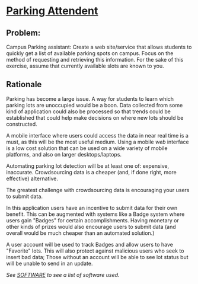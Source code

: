 # [Parking Attendent](https://github.com/korylprince/ParkingAttendent) #

## Problem: ##

Campus Parking assistant: Create a web site/service that allows students to quickly get a list of available parking spots on campus. Focus on the method of requesting and retrieving this information. For the sake of this exercise, assume that currently available slots are known to you.

## Rationale ##

Parking has become a large issue. A way for students to learn which parking lots are unoccupied would be a boon. Data collected from some kind of application could also be processed so that trends could be established that could help make decisions on where new lots should be constructed.

A mobile interface where users could access the data in near real time is a must, as this will be the most useful medium.
Using a mobile *web* interface is a low cost solution that can be used on a wide variety of mobile platforms, and also on larger desktops/laptops.

Automating parking lot detection will be at least one of: expensive, inaccurate. Crowdsourcing data is a cheaper (and, if done right, more effective) alternative.

The greatest challenge with crowdsourcing data is encouraging your users to submit data. 

In this application users have an incentive to submit data for their own benefit. This can be augmented with systems like a Badge system where users gain "Badges" for certain accomplishments. Having monetary or other kinds of prizes would also encourage users to submit data (and overall would be much cheaper than an automated solution.)

A user account will be used to track Badges and allow users to have "Favorite" lots. This will also protect against malicious users who seek to insert bad data; Those without an account will be able to see lot status but will be unable to send in an update.

*See [SOFTWARE](SOFTWARE.md) to see a list of software used.*
